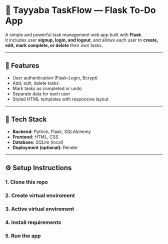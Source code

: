 # 📝 Tayyaba TaskFlow — Flask To-Do App

A simple and powerful task management web app built with **Flask**.  
It includes user **signup, login, and logout**, and allows each user to **create, edit, mark complete, or delete** their own tasks.

---

## 🚀 Features
- User authentication (Flask-Login, Bcrypt)
- Add, edit, delete tasks
- Mark tasks as completed or undo
- Separate data for each user
- Styled HTML templates with responsive layout

---

## 🧠 Tech Stack
- **Backend:** Python, Flask, SQLAlchemy
- **Frontend:** HTML, CSS
- **Database:** SQLite (local)
- **Deployment (optional):** Render

---

## ⚙️ Setup Instructions

### 1. Clone this repo
### 2. Create virtual enviroment 
### 3. Active virtual enviroment 
### 4. Install requirements
### 5. Run the app